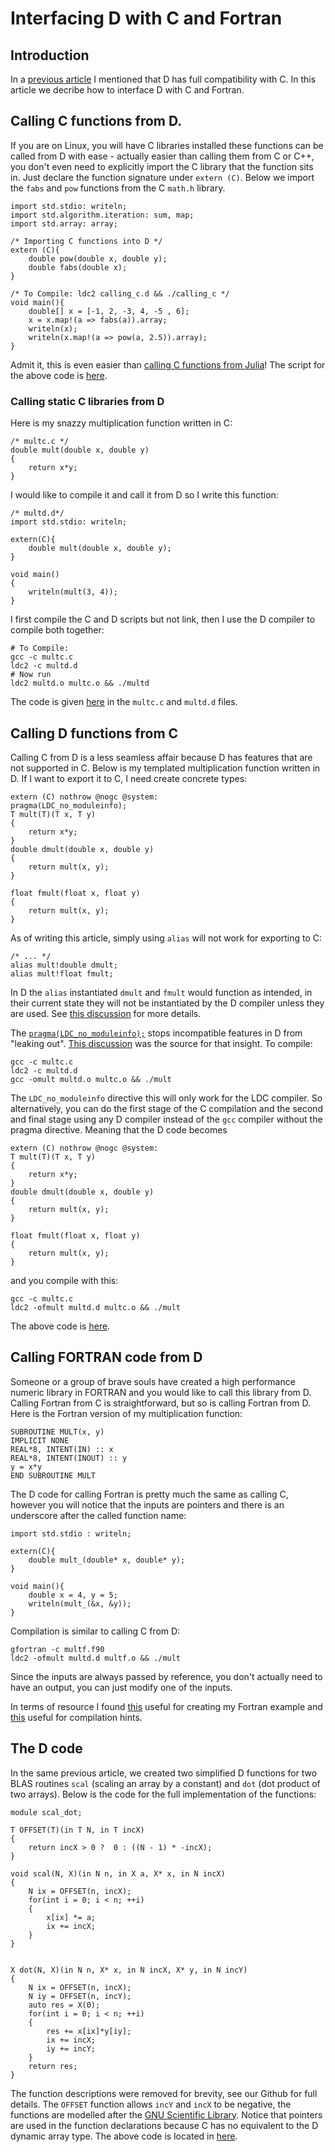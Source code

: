 # Interfacing D with C and Fortran

## Introduction

In a [previous article](http://www.active-analytics.com/blog/a-quick-look-at-d/) I mentioned that D has full compatibility with C. In this article we decribe how to interface D with C and Fortran.

## Calling C functions from D.

If you are on Linux, you will have C libraries installed these functions can be called from D with ease - actually easier than calling them from C or C++, you don't even need to explicitly import the C library that the function sits in. Just declare the function signature under `extern (C)`. Below we import the `fabs` and `pow` functions from the C `math.h` library.

```
import std.stdio: writeln;
import std.algorithm.iteration: sum, map;
import std.array: array;

/* Importing C functions into D */
extern (C){
    double pow(double x, double y);
    double fabs(double x);
}

/* To Compile: ldc2 calling_c.d && ./calling_c */
void main(){
	double[] x = [-1, 2, -3, 4, -5 , 6];
	x = x.map!(a => fabs(a)).array;
	writeln(x);
	writeln(x.map!(a => pow(a, 2.5)).array);
}
```
Admit it, this is even easier than [calling C functions from Julia](http://docs.julialang.org/en/stable/manual/calling-c-and-fortran-code/)! The script for the above code is [here](https://github.com/dataPulverizer/interface-d-c-fortran/blob/master/code/scripts/pow_fabs.d).

### Calling static C libraries from D

Here is my snazzy multiplication function written in C:

```
/* multc.c */
double mult(double x, double y)
{
	return x*y;
}
```

I would like to compile it and call it from D so I write this function:

```
/* multd.d*/
import std.stdio: writeln;

extern(C){
	double mult(double x, double y);
}

void main()
{
	writeln(mult(3, 4));
}
```
I first compile the C and D scripts but not link, then I use the D compiler to compile both together:

```
# To Compile:
gcc -c multc.c
ldc2 -c multd.d
# Now run
ldc2 multd.o multc.o && ./multd
```
The code is given [here](https://github.com/dataPulverizer/interface-d-c-fortran/blob/master/code/scripts) in the `multc.c` and `multd.d` files.

## Calling D functions from C

Calling C from D is a less seamless affair because D has features that are not supported in C. Below is my templated multiplication function written in D. If I want to export it to C, I need create concrete types:

```
extern (C) nothrow @nogc @system:
pragma(LDC_no_moduleinfo);
T mult(T)(T x, T y)
{
    return x*y;
}
double dmult(double x, double y)
{
	return mult(x, y);
}

float fmult(float x, float y)
{
	return mult(x, y);
}
```

As of writing this article, simply using `alias` will not work for exporting to C:

```
/* ... */
alias mult!double dmult;
alias mult!float fmult;
```
In D the `alias` instantiated `dmult` and `fmult` would function as intended, in their current state they will not be instantiated by the D compiler unless they are used. See [this discussion](https://forum.dlang.org/thread/ehdfiatwevdrqejiqaen@forum.dlang.org) for more details.

The [`pragma(LDC_no_moduleinfo);`](https://wiki.dlang.org/LDC-specific_language_changes#LDC_no_moduleinfo) stops incompatible features in D from "leaking out". [This discussion](https://forum.dlang.org/thread/bvjfgvgtitrvxpqoatar@forum.dlang.org) was the source for that insight. To compile:

```
gcc -c multc.c
ldc2 -c multd.d
gcc -omult multd.o multc.o && ./mult
```

The `LDC_no_moduleinfo` directive this will only work for the LDC compiler. So alternatively, you can do the first stage of the C compilation and the second and final stage using any D compiler instead of the `gcc` compiler without the pragma directive. Meaning that the D code becomes

```
extern (C) nothrow @nogc @system:
T mult(T)(T x, T y)
{
    return x*y;
}
double dmult(double x, double y)
{
	return mult(x, y);
}

float fmult(float x, float y)
{
	return mult(x, y);
}
```
and you compile with this:

```
gcc -c multc.c
ldc2 -ofmult multd.d multc.o && ./mult
```

The above code is [here](https://github.com/dataPulverizer/interface-d-c-fortran/tree/master/code/scripts/DfromC).

## Calling FORTRAN code from D

Someone or a group of brave souls have created a high performance numeric library in FORTRAN and you would like to call this library from D. Calling Fortran from C is straightforward, but so is calling Fortran from D. Here is the Fortran version of my multiplication function:

```
SUBROUTINE MULT(x, y)
IMPLICIT NONE
REAL*8, INTENT(IN) :: x
REAL*8, INTENT(INOUT) :: y
y = x*y
END SUBROUTINE MULT
```
The D code for calling Fortran is pretty much the same as calling C, however you will notice that the inputs are pointers and there is an underscore after the called function name:

```
import std.stdio : writeln;

extern(C){
	double mult_(double* x, double* y);
}

void main(){
	double x = 4, y = 5;
	writeln(mult_(&x, &y));
}
```

Compilation is similar to calling C from D:

```
gfortran -c multf.f90
ldc2 -ofmult multd.d multf.o && ./mult
```
Since the inputs are always passed by reference, you don't actually need to have an output, you can just modify one of the inputs.

In terms of resource I found [this](http://www.cs.mtu.edu/~shene/COURSES/cs201/NOTES/F90-Subprograms.pdf) useful for creating my Fortran example and [this](http://www.yolinux.com/TUTORIALS/LinuxTutorialMixingFortranAndC.html) useful for compilation hints.

## The D code

In the same previous article, we created two simplified D functions for two BLAS routines `scal` (scaling an array by a constant) and `dot` (dot product of two arrays). Below is the code for the full implementation of the functions:

```
module scal_dot;

T OFFSET(T)(in T N, in T incX)
{
	return incX > 0 ?  0 : ((N - 1) * -incX);
}

void scal(N, X)(in N n, in X a, X* x, in N incX)
{
	N ix = OFFSET(n, incX);
	for(int i = 0; i < n; ++i)
	{
		x[ix] *= a;
		ix += incX;
	}
}


X dot(N, X)(in N n, X* x, in N incX, X* y, in N incY)
{
	N ix = OFFSET(n, incX);
	N iy = OFFSET(n, incY);
	auto res = X(0);
	for(int i = 0; i < n; ++i)
	{
		res += x[ix]*y[iy];
		ix += incX;
		iy += incY;
	}
	return res;
}
```
The function descriptions were removed for brevity, see our Github for full details.
The `OFFSET` function allows `incY` and `incX` to be negative, the functions are modelled after 
the [GNU Scientific Library](https://www.gnu.org/software/gsl/). Notice that pointers are used in the function declarations
because C has no equivalent to the D dynamic array type. The above code is located in [here](https://github.com/dataPulverizer/interface-d-c-fortran/tree/master/code/scripts).

